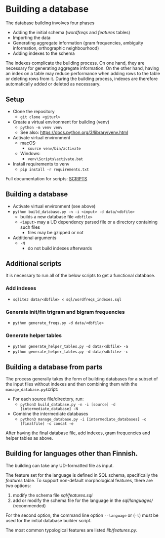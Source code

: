# Building a database

The database building involves four phases
 - Adding the initial schema (_wordfreqs_ and _features_ tables)
 - Importing the data
 - Generating aggregate information (gram frequencies, ambiguity information, orthographic neighbourhood)
 - Adding indexes to the schema

The indexes complicate the building process. On one hand, they are necessary for generating aggregate information.
On the other hand, having an index on a table may reduce performance when adding rows to the table or deleting rows from it.
During the building process, indexes are therefore automatically added or deleted as necesssary.

## Setup
- Clone the repository
  - `git clone <giturl>`
- Create a virtual environment for building (venv)
  - `python -m venv venv`
  - See also: https://docs.python.org/3/library/venv.html
- Activate virtual environment
  - macOS:
    - `source venv/bin/activate`
  - Windows:
    - `venv\Scripts\activate.bat`
 - Install requirements to venv
   - `pip install -r requirements.txt`

Full documentation for scripts: [SCRIPTS](SCRIPTS.md)

## Building a database

- Activate virtual environment (see above)
- `python build_database.py -n -i <input> -d data/<dbfile>`
  - builds a new database file `<dbfile>`
  - `<input>` may a UD dependency parsed file or a directory containing such files
    - files may be gzipped or not
- Additional arguments
  - `-N`
    - do not build indexes afterwards

## Additional scripts

It is necessary to run all of the below scripts to get a functional database.

### Add indexes
 - `sqlite3 data/<dbfile> < sql/wordfreqs_indexes.sql`

### Generate init/fin trigram and bigram frequencies
 - `python generate_freqs.py -d data/<dbfile>`

### Generate helper tables
 - `python generate_helper_tables.py -d data/<dbfile> -a`
 - `python generate_helper_tables.py -d data/<dbfile> -c`

## Building a database from parts

The process generally takes the form of building databases for a subset of the input files without indexes and then combining them with the `manage_database.py`script:
 - For each source file/directory, run:
   - `python3 build_database.py -n -i [source] -d [intermediate_database] -N`
 - Combine the intermediate databases
   - `python3 manage_database.py -i [intermediate_databases] -o [finalfile] -c concat -e`

After having the final database file, add indexes, gram frequencies and helper tables as above.

## Building for languages other than Finnish.

The building can take any UD-formatted file as input.

The feature set for the language is defined in SQL schema, specifically the _features_ table. To support non-default morphological features, there are two options:
1. modify the schema file _sql/features.sql_
2. add or modify the schema file for the language in the _sql/languages/_ (recommended)

For the second option, the command line option `--language` or (`-l`) must be used for the initial database builder script.

The most common typological features are listed _lib/features.py_.
